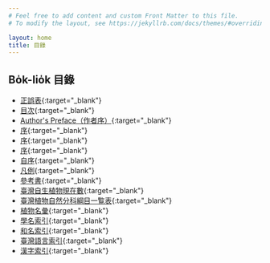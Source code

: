 ```yaml
---
# Feel free to add content and custom Front Matter to this file.
# To modify the layout, see https://jekyllrb.com/docs/themes/#overriding-theme-defaults

layout: home
title: 目錄
---
```


## Bo̍k-lio̍k 目錄
- [正誤表](./chheh/?page=3){:target="_blank"}
- [目次](./chheh/?page=6){:target="_blank"}
- [Author's Preface（作者序）](./chheh/?page=8){:target="_blank"}
- [序](./chheh/?page=11){:target="_blank"}
- [序](./chheh/?page=12){:target="_blank"}
- [序](./chheh/?page=14){:target="_blank"}
- [自序](./chheh/?page=15){:target="_blank"}
- [凡例](./chheh/?page=18){:target="_blank"}
- [參考書](./chheh/?page=24){:target="_blank"}
- [臺灣自生植物現在數](./chheh/?page=33){:target="_blank"}
- [臺灣植物自然分科綱目一覧表](./chheh/?page=34){:target="_blank"}
- [植物名彙](./chheh/?page=42){:target="_blank"}
- [學名索引](./chheh/?page=462){:target="_blank"}
- [和名索引](./chheh/?page=483){:target="_blank"}
- [臺灣語言索引](./chheh/?page=550){:target="_blank"}
- [漢字索引](./chheh/?page=580){:target="_blank"}

